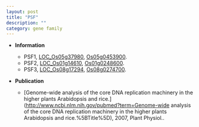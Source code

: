 ```yaml
---
layout: post
title: "PSF"
description: ""
category: gene family
---
```


* **Information**  
    + PSF1, [LOC_Os05g37980](http://rice.uga.edu/cgi-bin/ORF_infopage.cgi?orf=LOC_Os05g37980), [Os05g0453900](http://rapdb.dna.affrc.go.jp/viewer/gbrowse_details/irgsp1?name=Os05g0453900).
    + PSF2, [LOC_Os01g14610](http://rice.uga.edu/cgi-bin/ORF_infopage.cgi?orf=LOC_Os01g14610), [Os01g0248600](http://rapdb.dna.affrc.go.jp/viewer/gbrowse_details/irgsp1?name=Os01g0248600).
    + PSF3, [LOC_Os08g17294](http://rice.uga.edu/cgi-bin/ORF_infopage.cgi?orf=LOC_Os08g17294), [Os08g0274700](http://rapdb.dna.affrc.go.jp/viewer/gbrowse_details/irgsp1?name=Os08g0274700).

* **Publication**  
    + [Genome-wide analysis of the core DNA replication machinery in the higher plants Arabidopsis and rice.](http://www.ncbi.nlm.nih.gov/pubmed?term=Genome-wide analysis of the core DNA replication machinery in the higher plants Arabidopsis and rice.%5BTitle%5D), 2007, Plant Physiol..


